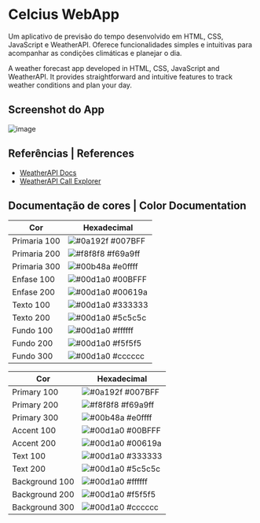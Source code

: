 # Celcius WebApp
 
Um aplicativo de previsão do tempo desenvolvido em HTML, CSS, JavaScript e WeatherAPI. Oferece funcionalidades simples e intuitivas para acompanhar as condições climáticas e planejar o dia.

A weather forecast app developed in HTML, CSS, JavaScript and WeatherAPI. It provides straightforward and intuitive features to track weather conditions and plan your day.

## Screenshot do App

![image](https://github.com/BrenoOrtiz/Celcius-WebApp/assets/82238627/898fd67e-6018-490f-80b2-2603cbeb90a6)

## Referências | References

 - [WeatherAPI Docs](https://www.weatherapi.com/docs/)
  - [WeatherAPI Call Explorer](https://www.weatherapi.com/api-explorer.aspx#current)

## Documentação de cores | Color Documentation

| Cor               | Hexadecimal                                                |
| ----------------- | ---------------------------------------------------------------- |
| Primaria 100      | ![#0a192f](https://via.placeholder.com/10/007BFF?text=+) #007BFF |
| Primaria 200       | ![#f8f8f8](https://via.placeholder.com/10/69a9ff?text=+) #f69a9ff |
| Primaria 300       | ![#00b48a](https://via.placeholder.com/10/e0ffff?text=+) #e0ffff |
| Enfase 100       | ![#00d1a0](https://via.placeholder.com/10/00BFFF?text=+) #00BFFF|
| Enfase 200       | ![#00d1a0](https://via.placeholder.com/10/00619a?text=+) #00619a |
| Texto 100       | ![#00d1a0](https://via.placeholder.com/10/333333?text=+) #333333 |
| Texto 200       | ![#00d1a0](https://via.placeholder.com/10/5c5c5c?text=+) #5c5c5c |
| Fundo 100       | ![#00d1a0](https://via.placeholder.com/10/ffffff?text=+) #ffffff |
| Fundo 200       | ![#00d1a0](https://via.placeholder.com/10/f5f5f5?text=+) #f5f5f5 |
| Fundo 300       | ![#00d1a0](https://via.placeholder.com/10/cccccc?text=+) #cccccc | 

| Cor               | Hexadecimal                                                |
| ----------------- | ---------------------------------------------------------------- |
| Primary 100      | ![#0a192f](https://via.placeholder.com/10/007BFF?text=+) #007BFF |
| Primary 200       | ![#f8f8f8](https://via.placeholder.com/10/69a9ff?text=+) #f69a9ff |
| Primary 300       | ![#00b48a](https://via.placeholder.com/10/e0ffff?text=+) #e0ffff |
| Accent 100       | ![#00d1a0](https://via.placeholder.com/10/00BFFF?text=+) #00BFFF|
| Accent 200       | ![#00d1a0](https://via.placeholder.com/10/00619a?text=+) #00619a |
| Text 100       | ![#00d1a0](https://via.placeholder.com/10/333333?text=+) #333333 |
| Text 200       | ![#00d1a0](https://via.placeholder.com/10/5c5c5c?text=+) #5c5c5c |
| Background 100       | ![#00d1a0](https://via.placeholder.com/10/ffffff?text=+) #ffffff |
| Background 200       | ![#00d1a0](https://via.placeholder.com/10/f5f5f5?text=+) #f5f5f5 |
| Background 300       | ![#00d1a0](https://via.placeholder.com/10/cccccc?text=+) #cccccc |

